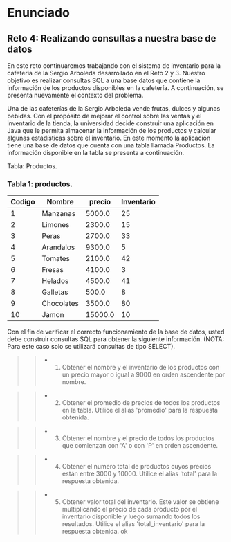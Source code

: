 # Enunciado
## Reto 4: Realizando consultas a nuestra base de datos

En este reto continuaremos trabajando con el sistema de inventario para la cafetería de la Sergio Arboleda desarrollado en el Reto 2 y 3. Nuestro objetivo es realizar consultas SQL a una base datos que contiene la información de los productos disponibles en la cafetería. A continuación, se presenta nuevamente el contexto del problema.

Una de las cafeterías de la Sergio Arboleda vende frutas, dulces y algunas bebidas. Con el propósito de mejorar el control sobre las ventas y el inventario de la tienda, la universidad decide construir una aplicación en Java que le permita almacenar la información de los productos y calcular algunas estadísticas sobre el inventario. En este momento la aplicación tiene una base de datos que cuenta con una tabla llamada Productos. La información disponible en la tabla se presenta a continuación.


Tabla: Productos.

### Tabla 1: productos.
| Codigo                 | Nombre                                    |  precio| Inventario |
|--------------------- | ------------------------------------------- | ------ | ---------- |
| 1                    |               Manzanas                      | 5000.0 |25          |
| 2                    |               Limones                       | 2300.0 |15          |
| 3                    |               Peras                         | 2700.0 |33          |
| 4                    |               Arandalos                     | 9300.0 |5           |
| 5                    |               Tomates                       | 2100.0 |42          |
| 6                    |               Fresas                        | 4100.0 |3           |
| 7                    |               Helados                       | 4500.0 |41          |
| 8                    |               Galletas                      | 500.0  |8           |
| 9                    |               Chocolates                    | 3500.0 |80          |
| 10                   |               Jamon                         | 15000.0|10          |

Con el fin de verificar el correcto funcionamiento de la base de datos, usted debe construir consultas SQL para obtener la siguiente información. (NOTA: Para este caso solo se utilizará consultas de tipo SELECT).

>> * 1. Obtener el nombre y el inventario de los productos con un precio mayor o igual a 9000 en orden ascendente por nombre.

>> * 2. Obtener el promedio de precios de todos los productos en la tabla. Utilice el alias 'promedio' para la respuesta obtenida.

>> * 3. Obtener el nombre y el precio de todos los productos que comienzan con 'A' o con 'P' en orden ascendente.

>> * 4. Obtener el numero total de productos cuyos precios están entre 3000 y 10000. Utilice el alias 'total' para la respuesta obtenida.

>> * 5. Obtener valor total del inventario. Este valor se obtiene multiplicando el precio de cada producto por el inventario disponible y luego sumando todos los resultados. Utilice el alias 'total_inventario' para la respuesta obtenida.
ok
